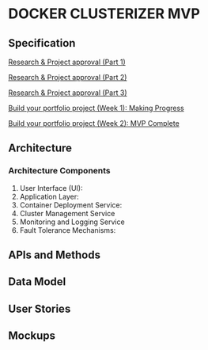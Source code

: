 # DOCKER CLUSTERIZER MVP 
## Specification

[Research & Project approval (Part 1)](https://intranet.alxswe.com/projects/361)

[Research & Project approval (Part 2)](https://intranet.alxswe.com/projects/571)

[Research & Project approval (Part 3)](https://intranet.alxswe.com/projects/572)

[Build your portfolio project (Week 1): Making Progress](https://intranet.alxswe.com/projects/312)

[Build your portfolio project (Week 2): MVP Complete](https://intranet.alxswe.com/projects/564)

## Architecture
### Architecture Components
1. User Interface (UI):
2. Application Layer:
3. Container Deployment Service:
4. Cluster Management Service
5. Monitoring and Logging Service
6. Fault Tolerance Mechanisms:

## APIs and Methods

## Data Model

## User Stories

## Mockups
